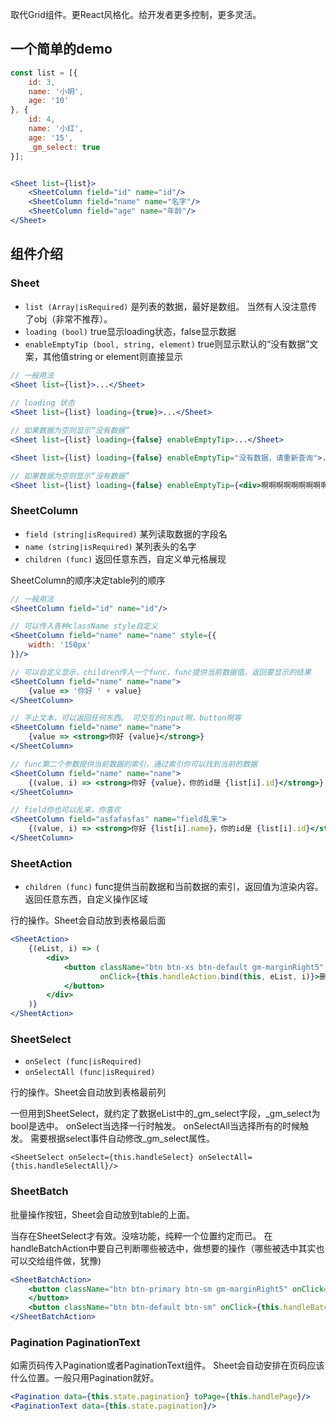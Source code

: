 取代Grid组件。更React风格化。给开发者更多控制，更多灵活。

## 一个简单的demo

```jsx
const list = [{
    id: 3,
    name: '小明',
    age: '10'
}, {
    id: 4,
    name: '小红',
    age: '15',
    _gm_select: true
}];


<Sheet list={list}>
    <SheetColumn field="id" name="id"/>
    <SheetColumn field="name" name="名字"/>
    <SheetColumn field="age" name="年龄"/>
</Sheet>
```

## 组件介绍

### Sheet

- `list (Array|isRequired)` 是列表的数据，最好是数组。 当然有人没注意传了obj（非常不推荐）。
- `loading (bool)` true显示loading状态，false显示数据
- `enableEmptyTip (bool, string, element)` true则显示默认的“没有数据”文案，其他值string or element则直接显示 

```jsx
// 一般用法
<Sheet list={list}>...</Sheet>
 
// loading 状态
<Sheet list={list} loading={true}>...</Sheet>

// 如果数据为空则显示“没有数据”
<Sheet list={list} loading={false} enableEmptyTip>...</Sheet>

<Sheet list={list} loading={false} enableEmptyTip="没有数据，请重新查询">...</Sheet>

// 如果数据为空则显示“没有数据”
<Sheet list={list} loading={false} enableEmptyTip={<div>啊啊啊啊啊啊啊啊啊啊</div>}>...</Sheet>
```

### SheetColumn

- `field (string|isRequired)` 某列读取数据的字段名
- `name (string|isRequired)` 某列表头的名字
- `children (func)` 返回任意东西，自定义单元格展现 

SheetColumn的顺序决定table列的顺序

```jsx
// 一般用法
<SheetColumn field="id" name="id"/>

// 可以传入各种className style自定义
<SheetColumn field="name" name="name" style={{
    width: '150px'
}}/>

// 可以自定义显示，children传入一个func，func提供当前数据值，返回要显示的结果
<SheetColumn field="name" name="name">
    {value => '你好 ' + value}
</SheetColumn>

// 不止文本，可以返回任何东西。 可交互的input啊，button啊等
<SheetColumn field="name" name="name">
    {value => <strong>你好 {value}</strong>}
</SheetColumn>

// func第二个参数提供当前数据的索引，通过索引你可以找到当前的数据
<SheetColumn field="name" name="name">
    {(value, i) => <strong>你好 {value}，你的id是 {list[i].id}</strong>}
</SheetColumn>

// field你也可以乱来，你喜欢
<SheetColumn field="asfafasfas" name="field乱来">
    {(value, i) => <strong>你好 {list[i].name}，你的id是 {list[i].id}</strong>}
</SheetColumn>
```

### SheetAction

- `children (func)` func提供当前数据和当前数据的索引，返回值为渲染内容。返回任意东西，自定义操作区域

行的操作。Sheet会自动放到表格最后面

```jsx
<SheetAction>
    {(eList, i) => (
        <div>
            <button className="btn btn-xs btn-default gm-marginRight5"
                    onClick={this.handleAction.bind(this, eList, i)}>删除
            </button>
        </div>
    )}
</SheetAction>
```

### SheetSelect

- `onSelect (func|isRequired)`
- `onSelectAll (func|isRequired)`

行的操作。Sheet会自动放到表格最前列

一但用到SheetSelect，就约定了数据eList中的_gm_select字段，_gm_select为bool是选中。
onSelect当选择一行时触发。
onSelectAll当选择所有的时候触发。
需要根据select事件自动修改_gm_select属性。

```
<SheetSelect onSelect={this.handleSelect} onSelectAll={this.handleSelectAll}/>
```

### SheetBatch

批量操作按钮，Sheet会自动放到table的上面。

当存在SheetSelect才有效。没啥功能，纯粹一个位置约定而已。
在handleBatchAction中要自己判断哪些被选中，做想要的操作（哪些被选中其实也可以交给组件做，犹豫)

```jsx
<SheetBatchAction>
    <button className="btn btn-primary btn-sm gm-marginRight5" onClick={this.handleBatchAction}>批量操作
    </button>
    <button className="btn btn-default btn-sm" onClick={this.handleBatchAction}>批量操作2</button>
</SheetBatchAction>
```

### Pagination PaginationText

如需页码传入Pagination或者PaginationText组件。 
Sheet会自动安排在页码应该什么位置。一般只用Pagination就好。

```jsx
<Pagination data={this.state.pagination} toPage={this.handlePage}/>
<PaginationText data={this.state.pagination}/>
```